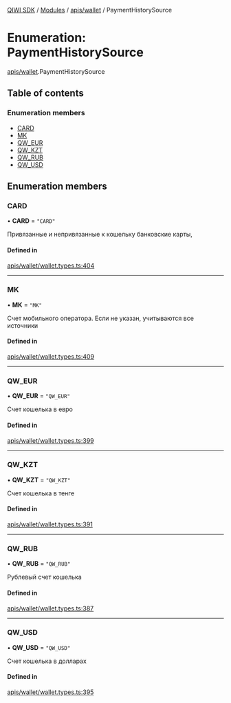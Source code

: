 [QIWI SDK](../README.md) / [Modules](../modules.md) / [apis/wallet](../modules/apis_wallet.md) / PaymentHistorySource

# Enumeration: PaymentHistorySource

[apis/wallet](../modules/apis_wallet.md).PaymentHistorySource

## Table of contents

### Enumeration members

- [CARD](apis_wallet.PaymentHistorySource.md#card)
- [MK](apis_wallet.PaymentHistorySource.md#mk)
- [QW\_EUR](apis_wallet.PaymentHistorySource.md#qw_eur)
- [QW\_KZT](apis_wallet.PaymentHistorySource.md#qw_kzt)
- [QW\_RUB](apis_wallet.PaymentHistorySource.md#qw_rub)
- [QW\_USD](apis_wallet.PaymentHistorySource.md#qw_usd)

## Enumeration members

### CARD

• **CARD** = `"CARD"`

Привязанные и непривязанные к кошельку банковские
карты,

#### Defined in

[apis/wallet/wallet.types.ts:404](https://github.com/AlexXanderGrib/node-qiwi-sdk/blob/8834c22/src/apis/wallet/wallet.types.ts#L404)

___

### MK

• **MK** = `"MK"`

Счет мобильного оператора. Если не указан, учитываются
все источники

#### Defined in

[apis/wallet/wallet.types.ts:409](https://github.com/AlexXanderGrib/node-qiwi-sdk/blob/8834c22/src/apis/wallet/wallet.types.ts#L409)

___

### QW\_EUR

• **QW\_EUR** = `"QW_EUR"`

Счет кошелька в евро

#### Defined in

[apis/wallet/wallet.types.ts:399](https://github.com/AlexXanderGrib/node-qiwi-sdk/blob/8834c22/src/apis/wallet/wallet.types.ts#L399)

___

### QW\_KZT

• **QW\_KZT** = `"QW_KZT"`

Счет кошелька в тенге

#### Defined in

[apis/wallet/wallet.types.ts:391](https://github.com/AlexXanderGrib/node-qiwi-sdk/blob/8834c22/src/apis/wallet/wallet.types.ts#L391)

___

### QW\_RUB

• **QW\_RUB** = `"QW_RUB"`

Рублевый счет кошелька

#### Defined in

[apis/wallet/wallet.types.ts:387](https://github.com/AlexXanderGrib/node-qiwi-sdk/blob/8834c22/src/apis/wallet/wallet.types.ts#L387)

___

### QW\_USD

• **QW\_USD** = `"QW_USD"`

Счет кошелька в долларах

#### Defined in

[apis/wallet/wallet.types.ts:395](https://github.com/AlexXanderGrib/node-qiwi-sdk/blob/8834c22/src/apis/wallet/wallet.types.ts#L395)
